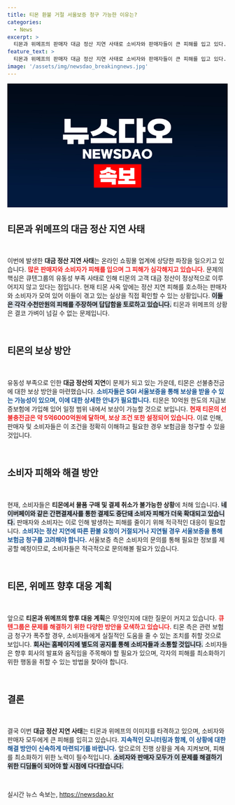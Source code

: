 ```yaml
---
title: 티몬 환불 거절 서울보증 청구 가능한 이유는?
categories:
  - News
excerpt: >
  티몬과 위메프의 판매자 대금 정산 지연 사태로 소비자와 판매자들이 큰 피해를 입고 있다. 큐텐그룹의 유동성 문제로 전자결제도 중단, 환불이 힘든 상황에서 서울보증을 통한 보상 가능성이 제기되고 있다. 클릭하여 자세한 소식을 확인하세요!
feature_text: >
  티몬과 위메프의 판매자 대금 정산 지연 사태로 소비자와 판매자들이 큰 피해를 입고 있다. 큐텐그룹의 유동성 문제로 전자결제도 중단, 환불이 힘든 상황에서 서울보증을 통한 보상 가능성이 제기되고 있다. 클릭하여 자세한 소식을 확인하세요!
image: '/assets/img/newsdao_breakingnews.jpg'
---
```


<p><img src="/assets/img/newsdao_breakingnews.jpg" alt="implanttips 속보" /></p>

<h2 data-ke-size="size26">티몬과 위메프의 대금 정산 지연 사태</h2>

<p data-ke-size="size16">&nbsp;</p>

<p>이번에 발생한 <strong>대금 정산 지연 사태</strong>는 온라인 쇼핑몰 업계에 상당한 파장을 일으키고 있습니다. <b><span style="color: #ee2323;">많은 판매자와 소비자가 피해를 입으며 그 피해가 심각해지고 있습니다.</span></b> 문제의 핵심은 큐텐그룹의 유동성 부족 사태로 인해 티몬의 고객 대금 정산이 정상적으로 이루어지지 않고 있다는 점입니다. 현재 티몬 사옥 앞에는 정산 지연 피해를 호소하는 판매자와 소비자가 모여 있어 이들이 겪고 있는 실상을 직접 확인할 수 있는 상황입니다. <b><span style="background-color: #21538527;">이들은 각각 수천만원의 피해를 주장하며 답답함을 토로하고 있습니다.</span></b> 티몬과 위메프의 상황은 결코 가벼이 넘길 수 없는 문제입니다.</p>

<p data-ke-size="size16">&nbsp;</p>

<h2 data-ke-size="size26">티몬의 보상 방안</h2>

<p data-ke-size="size16">&nbsp;</p>

<p>유동성 부족으로 인한 <strong>대금 정산의 지연</strong>이 문제가 되고 있는 가운데, 티몬은 선불충전금에 대한 보상 방안을 마련했습니다. <b><span style="color: #1a5490;">소비자들은 SGI 서울보증을 통해 보상을 받을 수 있는 가능성이 있으며, 이에 대한 상세한 안내가 필요합니다.</span></b> 티몬은 10억원 한도의 지급보증보험에 가입해 있어 일정 범위 내에서 보상이 가능할 것으로 보입니다. <b><span style="color: #ee2323;">현재 티몬의 선불충전금은 약 5억6000억원에 달하며, 보상 조건 또한 설정되어 있습니다.</span></b> 이로 인해, 판매자 및 소비자들은 이 조건을 정확히 이해하고 필요한 경우 보험금을 청구할 수 있을 것입니다.</p>

<p data-ke-size="size16">&nbsp;</p>

<h2 data-ke-size="size26">소비자 피해와 해결 방안</h2>

<p data-ke-size="size16">&nbsp;</p>

<p>현재, 소비자들은 <strong>티몬에서 물품 구매 및 결제 취소가 불가능한 상황</strong>에 처해 있습니다. <b><span style="background-color: #21538527;">네이버페이와 같은 간편결제사를 통한 결제도 중단돼 소비자 피해가 더욱 확대되고 있습니다.</span></b> 판매자와 소비자는 이로 인해 발생하는 피해를 줄이기 위해 적극적인 대응이 필요합니다. <b><span style="color: #1a5490;">소비자는 정산 지연에 따른 환불 요청이 거절되거나 지연될 경우 서울보증을 통해 보험금 청구를 고려해야 합니다.</span></b> 서울보증 측은 소비자의 문의를 통해 필요한 정보를 제공할 예정이므로, 소비자들은 적극적으로 문의해볼 필요가 있습니다.</p>

<p data-ke-size="size16">&nbsp;</p>

<h2 data-ke-size="size26">티몬, 위메프 향후 대응 계획</h2>

<p data-ke-size="size16">&nbsp;</p>

<p>앞으로 <strong>티몬과 위메프의 향후 대응 계획</strong>은 무엇인지에 대한 질문이 커지고 있습니다. <b><span style="color: #ee2323;">큐텐그룹은 문제를 해결하기 위한 다양한 방안을 모색하고 있습니다.</span></b> 티몬 측은 관련 보험금 청구가 폭주할 경우, 소비자들에게 실질적인 도움을 줄 수 있는 조치를 취할 것으로 보입니다. <b><span style="background-color: #21538527;">회사는 홈페이지에 별도의 공지를 통해 소비자들과 소통할 것입니다.</span></b> 소비자들은 향후 회사의 발표와 움직임을 주목해야 할 필요가 있으며, 각자의 피해를 최소화하기 위한 행동을 취할 수 있는 방법을 찾아야 합니다.</p>

<p data-ke-size="size16">&nbsp;</p>

<h2 data-ke-size="size26">결론</h2>

<p data-ke-size="size16">&nbsp;</p>

<p>결국 이번 <strong>대금 정산 지연 사태</strong>는 티몬과 위메프의 이미지를 타격하고 있으며, 소비자와 판매자 모두에게 큰 피해를 입히고 있습니다. <b><span style="color: #1a5490;">지속적인 모니터링과 함께, 이 상황에 대한 해결 방안이 신속하게 마련되기를 바랍니다.</span></b> 앞으로의 진행 상황을 계속 지켜보며, 피해를 최소화하기 위한 노력이 필수적입니다. <b><span style="background-color: #21538527;">소비자와 판매자 모두가 이 문제를 해결하기 위한 디딤돌이 되어야 할 시점에 다다랐습니다.</span></b>  </p>

<p data-ke-size="size16">&nbsp;</p>
실시간 뉴스 속보는, <a href="https://newsdao.kr" rel="dofollow">https://newsdao.kr</a>


